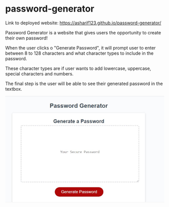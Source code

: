 # password-generator

Link to deployed website: https://asharif123.github.io/password-generator/

Password Generator is a website that gives users the opportunity to create their own password!

When the user clicks o "Generate Password", it will prompt user to enter between 8 to 128 characters and what character types to include in the password.

These character types are if user wants to add lowercase, uppercase, special characters and numbers.

The final step is the user will be able to see their generated password in the textbox.

![](images/main-website.JPG)
